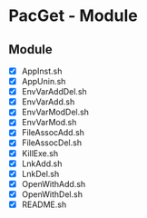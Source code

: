 # PacGet - Module

## Module

+ [X] AppInst.sh
+ [X] AppUnin.sh
+ [X] EnvVarAddDel.sh
+ [X] EnvVarAdd.sh
+ [X] EnvVarModDel.sh
+ [X] EnvVarMod.sh
+ [X] FileAssocAdd.sh
+ [X] FileAssocDel.sh
+ [X] KillExe.sh
+ [X] LnkAdd.sh
+ [X] LnkDel.sh
+ [X] OpenWithAdd.sh
+ [X] OpenWithDel.sh
+ [X] README.sh
